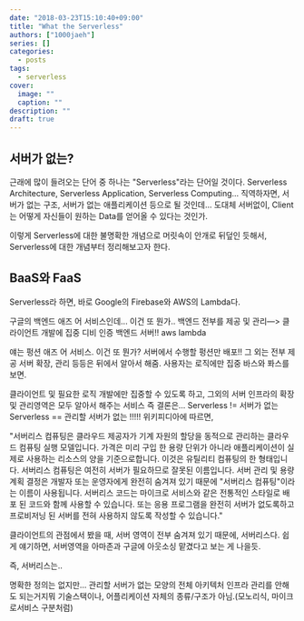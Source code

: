 ```yaml
---
date: "2018-03-23T15:10:40+09:00"
title: "What the Serverless"
authors: ["1000jaeh"]
series: []
categories:
  - posts
tags:
  - serverless
cover:
  image: ""
  caption: ""
description: ""
draft: true
---
```

## 서버가 없는?

근래에 많이 들려오는 단어 중 하나는 "Serverless"라는 단어일 것이다. Serverless Architecture, Serverless Application, Serverless Computing... 직역하자면, 서버가 없는 구조, 서버가 없는 애플리케이션 등으로 될 것인데... 도대체 서버없이, Client는 어떻게 자신들이 원하는 Data를 얻어올 수 있다는 것인가.

이렇게 Serverless에 대한 불명확한 개념으로 머릿속이 안개로 뒤덮인 듯해서, Serverless에 대한 개념부터 정리해보고자 한다.

## BaaS와 FaaS

Serverless라 하면, 바로 Google의 Firebase와 AWS의 Lambda다.

구글의 백엔드 애즈 어 서비스인데... 이건 또 뭔가..
백엔드 전부를 제공 및 관리—> 클라이언트 개발에 집중
디비
인증
백엔드 서버!!
aws lambda

얘는 펑션 애즈 어 서비스. 이건 또 뭔가?
서버에서 수행할 펑션만 배포!!
그 외는 전부 제공
서버 확장, 관리 등등은 뒤에서 알아서 해줌.
사용자는 로직에만 집중
바스와 퐈스를 보면.

클라이언트 및 필요한 로직 개발에만 집중할 수 있도록 하고,
그외의 서버 인프라의 확장 및 관리영역은 모두 알아서 해주는 서비스
즉 결론은...
Serverless != 서버가 없는
Serverless == 관리할 서버가 없는 !!!!!
위키피디아에 따르면, 

"서버리스 컴퓨팅은 클라우드 제공자가 기계 자원의 할당을 동적으로 관리하는 클라우드 컴퓨팅 실행 모델입니다. 가격은 미리 구입 한 용량 단위가 아니라 애플리케이션이 실제로 사용하는 리소스의 양을 기준으로합니다. 이것은 유틸리티 컴퓨팅의 한 형태입니다. 서버리스 컴퓨팅은 여전히 서버가 필요하므로 잘못된 이름입니다. 서버 관리 및 용량 계획 결정은 개발자 또는 운영자에게 완전히 숨겨져 있기 때문에 "서버리스 컴퓨팅"이라는 이름이 사용됩니다. 서버리스 코드는 마이크로 서비스와 같은 전통적인 스타일로 배포 된 코드와 함께 사용할 수 있습니다. 또는 응용 프로그램을 완전히 서버가 없도록하고 프로비저닝 된 서버를 전혀 사용하지 않도록 작성할 수 있습니다."

클라이언트의 관점에서 봤을 때, 
서버 영역이 전부 숨겨져 있기 때문에, 서버리스다.
쉽게 얘기하면, 서버영역을 아마존과 구글에 아웃소싱 맡겼다고 보는 게 나을듯.


즉, 서버리스는..

명확한 정의는 없지만...
관리할 서버가 없는 모양의 전체 아키텍처
인프라 관리를 안해도 되는거지뭐
기술스택이나, 어플리케이션 자체의 종류/구조가 아님.(모노리식, 마이크로서비스 구분처럼)
